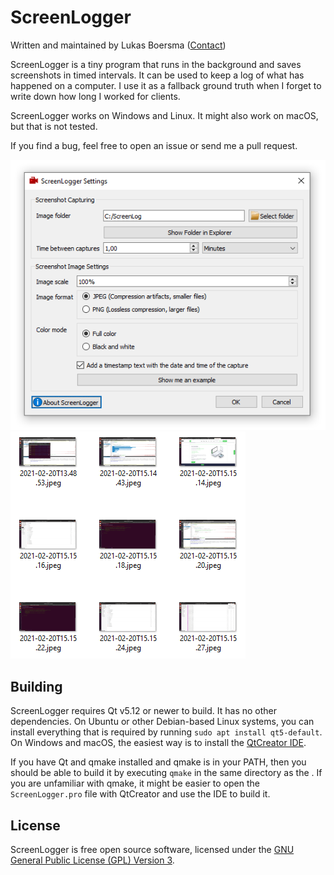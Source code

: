 # ScreenLogger

Written and maintained by Lukas Boersma ([Contact](mailto:mail@lukas-boersma.com))

ScreenLogger is a tiny program that runs in the background and saves screenshots in timed intervals. It can be used to keep a log of what has happened on a computer. I use it as a fallback ground truth when I forget to write down how long I worked for clients.

ScreenLogger works on Windows and Linux. It might also work on macOS, but that is not tested.

If you find a bug, feel free to open an issue or send me a pull request.

![ScreenLogger settings screen](doc/ScreenLoggerInterface.png) ![ScreenLogger screenshot files](doc/ScreenshotFiles.png)

## Building

ScreenLogger requires Qt v5.12 or newer to build. It has no other dependencies. On Ubuntu or other Debian-based Linux systems, you can install everything that is required by running `sudo apt install qt5-default`. On Windows and macOS, the easiest way is to install the [QtCreator IDE](https://www.qt.io/download-qt-installer).

If you have Qt and qmake installed and qmake is in your PATH, then you should be able to build it by executing `qmake` in the same directory as the . If you are unfamiliar with qmake, it might be easier to open the `ScreenLogger.pro` file with QtCreator and use the IDE to build it.

## License

ScreenLogger is free open source software, licensed under the [GNU General Public License (GPL) Version 3](License.md).